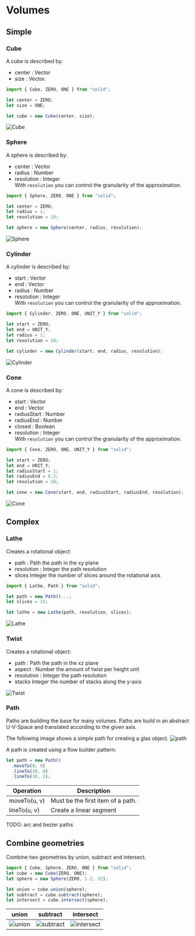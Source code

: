 # Volumes

## Simple

### Cube

A cube is described by:

- center : Vector
- size : Vector.

```javascript
import { Cube, ZERO, ONE } from "solid";

let center = ZERO;
let size = ONE;

let cube = new Cube(center, size);
```

![Cube](cube.png)

### Sphere

A sphere is described by:

- center : Vector
- radius : Number
- resolution : Integer  
  With `resolution` you can control the granularity of the approximation.

```javascript
import { Sphere, ZERO, ONE } from "solid";

let center = ZERO;
let radius = 1;
let resolution = 10;

let sphere = new Sphere(center, radius, resolution);
```

![Sphere](sphere.png)

### Cylinder

A cylinder is described by:

- start : Vector
- end : Vector
- radius : Number
- resolution : Integer  
  With `resolution` you can control the granularity of the approximation.

```javascript
import { Cylinder, ZERO, ONE, UNIT_Y } from "solid";

let start = ZERO;
let end = UNIT_Y;
let radius = 1;
let resolution = 10;

let cylinder = new Cylinder(start, end, radius, resolution);
```

![Cylinder](cylinder.png)

### Cone

A cone is described by:

- start : Vector
- end : Vector
- radiusStart : Number
- radiusEnd : Number
- closed : Boolean
- resolution : Integer  
  With `resolution` you can control the granularity of the approximation.

```javascript
import { Cone, ZERO, ONE, UNIT_Y } from "solid";

let start = ZERO;
let end = UNIT_Y;
let radiusStart = 1;
let radiusEnd = 0.2;
let resolution = 10;

let cone = new Cone(start, end, radiusStart, radiusEnd, resolution);
```

![Cone](cone.png)

## Complex

### Lathe

Creates a rotational object:

- path : Path the path in the xy plane
- resolution : Integer the path resolution
- slices Integer the number of slices around the rotational axis

```javascript
import { Lathe, Path } from "solid";

let path = new Path()...;
let slices = 32;

let lathe = new Lathe(path, resolution, slices);
```

![Lathe](lathe.png)

### Twist

Creates a rotational object:

- path : Path the path in the xz plane
- aspect : Number the amount of twist per height unit
- resolution : Integer the path resolution
- stacks Integer the number of stacks along the y-axis

![Twist](twist.png)

### Path

Paths are building the base for many volumes. Paths are build in an abstract U-V-Space and translated according to the given axis.

The following image shows a simple path for creating a glas object.
![path](path.svg)

A path is created using a flow builder pattern:

```javascript
let path = new Path()
  .moveTo(0, 0)
  .lineTo(10, 0)
  .lineTo(10, 2);
```

| Operation    | Description                       |
| ------------ | --------------------------------- |
| moveTo(u, v) | Must be the first item of a path. |
| lineTo(u, v) | Create a linear segment           |

TODO: arc and bezier paths

## Combine geometries

Combine two geometries by union, subtract and intersect.

```javascript
import { Cube, Sphere, ZERO, ONE } from "solid";
let cube = new Cube(ZERO, ONE);
let sphere = new Sphere(ZERO, 1.2, 32);

let union = cube.union(sphere);
let subtract = cube.subtract(sphere);
let intersect = cube.intersect(sphere);
```

| union               | subtract                  | intersect                   |
| ------------------- | ------------------------- | --------------------------- |
| ![union](union.png) | ![subtract](subtract.png) | ![intersect](intersect.png) |
